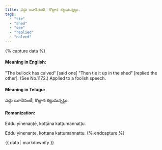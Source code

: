 ```yaml
---
title: ఎద్దు యీనెనంటే, కొట్టాన కట్టుమన్నట్టు.
tags:
  - "tie"
  - "shed"
  - "see"
  - "replied"
  - "calved"
---
```


{% capture data %}
#### Meaning in English:
"The bullock has calved" [said one] "Then tie it up in the shed" [replied the other].
(See No.1172.)
Applied to a foolish speech.

#### Meaning in Telugu:
ఎద్దు యీనెనంటే, కొట్టాన కట్టుమన్నట్టు.

#### Romanization:
Eddu yīnenaṇṭē, koṭṭāna kaṭṭumannaṭṭu.

Eddu yinenante, kottana kattumannattu.
{% endcapture %}

{{ data | markdownify }}


